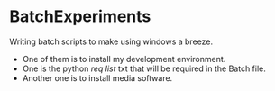 # BatchExperiments

Writing batch scripts to make using windows a breeze.
 - One of them is to install my development environment.
 - One is the python *req list* txt that will be required in the Batch file.
 - Another one is to install media software.
